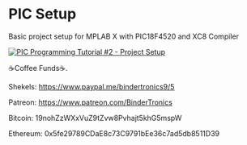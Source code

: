 # PIC Setup
Basic project setup for MPLAB X with PIC18F4520 and XC8 Compiler

[![PIC Programming Tutorial #2 - Project Setup](https://img.youtube.com/vi/OQ6hZzkvXMw/0.jpg)](https://www.youtube.com/watch?v=OQ6hZzkvXMw "PIC Programming Tutorial #2 - Project Setup")

☕Coffee Funds☕.

Shekels: 
https://www.paypal.me/bindertronics9/5

Patreon:
https://www.patreon.com/BinderTronics

Bitcoin: 
19nohZzWXxVuZ9tZvw8Pvhajt5khG5mspW

Ethereum: 
0x5fe29789CDaE8c73C9791bEe36c7ad5db8511D39





